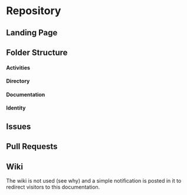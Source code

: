 # Repository



## Landing Page



## Folder Structure

#### Activities

#### Directory



#### Documentation



#### Identity



## Issues



## Pull Requests







## Wiki

The wiki is not used (see why) and a simple notification is posted in it to redirect visitors to this documentation.



